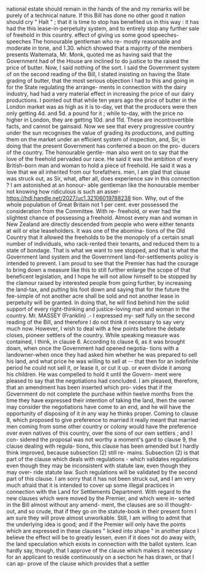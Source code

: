 national estate should remain in the hands of the and my remarks will be purely of a technical nature. If this Bill has done no other good it nation should cry " Halt " ; that it is time to stop has benefited us in this way : it has had the this lease-in-perpetuity system, and to entirely stop any further sale of freehold in this country. effect of giving us some good speeches- speeches The honourable gentleman who re- mostly reasonable and moderate in tone, and 1.30. which showed that a majority of the members presents Waitemata, Mr. Monk, quoted me as having said that the Government had of the House are inclined to do justice to the raised the price of butter. Now, I said nothing of the sort. I said the Government system of on the second reading of the Bill, I stated insisting on having the State grading of butter, that the most serious objection I had to this and going in for the State regulating the arrange- ments in connection with the dairy industry, had had a very material effect in increasing the price of our dairy productions. I pointed out that while ten years ago the price of butter in the London market was as high as it is to-day, vet that the producers were then only getting 4d. and 5d. a pound for it ; while to-day, with the price no higher in London, they are getting 10d. and 11d. These are incontrovertible facts, and cannot be gainsaid. Now we see that every progressive country under the sun recognises the value of grading its productions, and putting them on the market under an efficient system of inspection, and, Sir, in doing that the present Government has conferred a boon on the pro- ducers of the country. The honourable gentle- man also went on to say that the love of the freehold pervaded our race. He said it was the ambition of every British-born man and woman to hold a piece of freehold. He said it was a love that we all inherited from our forefathers. men, I am glad that clause was struck out, as Sir, what, after all, does experience sav in this connection ? I am astonished at an honour- able gentleman like the honourable member not knowing how ridiculous is such an asser- https://hdl.handle.net/2027/uc1.32106019788238 tion. Why, out of the whole population of Great Britain not 1 per cent. ever possessed the consideration from the Committee. With re- freehold, or ever had the slightest chance of possessing a freehold. Almost every man and woman in New Zealand are directly descended from people who were either tenants at will or else leaseholders. It was one of the abomina- tions of the Old Country that it allowed the freeholds to be the monopoly of a certain small number of individuals, who rack-rented their tenants, and reduced them to a state of bondage. That is what we want to see stopped, and that is what the Government land system and the Government land-for-settlements policy is intended to prevent. I am proud to see that the Premier has had the courage to bring down a measure like this to still further enlarge the scope of that beneficent legislation, and I hope he will not allow himself to be stopped by the clamour raised by interested people from going further, by increasing the land-tax, and putting bis foot down and saying that for the future the fee-simple of not another acre shall be sold and not another lease in perpetuity will be granted. In doing that, he will find behind him the solid support of every right-thinking and justice-loving man and woman in the country. Mr. MASSEY (Franklin) .- I expressed my- self fully on the second reading of the Bill, and therefore I do not think it necessary to say very much now. However, I wish to deal with a few points before the debate closes, pioneer settlers of the country. While speaking measure was contained, I think, in clause 6. According to clause 6, as it was brought down, when once the Government had opened negotia- tions with a landowner-when once they had asked him whether he was prepared to sell his land, and what price he was willing to sell at -- that then for an indefinite period he could not sell it, or lease it, or cut it up. or even divide it among his children. He was compelled to hold it until the Govern- ment were pleased to say that the negotiations had concluded. I am pleased, therefore, that an amendment has been inserted which pro- vides that if the Government do not complete the purchase within twelve months from the time they have expressed their intention of taking the land, then the owner may consider the negotiations have come to an end, and he will have the opportunity of disposing of it in any way he thinks proper. Coming to clause 8, which proposed to give preference to married it really meant that married men coming from some other country or colony would have the preference over even natives of this country, over the sons of our own settlers ; and I con- sidered the proposal was not worthy a moment's gard to clause 9, the clause dealing with regula- tions, this clause has been amended but I hardly think improved, because subsection (2) still re- mains. Subsection (2) is that part of the clause which deals with regulations - which validates regulations even though they may be inconsistent with statute law, even though they may over- ride statute law. Such regulations will be validated by the second part of this clause. I am sorry that it has not been struck out, and I am very much afraid that it is intended to cover up some illegal practices in connection with the Land for Settlements Department. With regard to the new clauses which were moved by the Premier, and which were in- serted in the Bill almost without any amend- ment, the clauses are so ill thought-out, and so crude, that if they go on the statute-book in their present form I am sure they will prove almost unworkable. Still, I am willing to admit that the underlying idea is good; and if the Premier will only have the points which are expressed in these clauses " licked into shape " in another place I believe the effect will be to greatly lessen, even if it does not do away with, the land speculation which exists in connection with the ballot system. Ican hardly say, though, that I approve of the clause which makes it necessary for an applicant to reside continuously on a section he has drawn, or that I can ap- prove of the clause which provides that a settler 